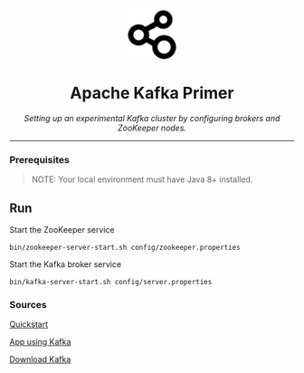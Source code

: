 <br />
<p align="center">
  <a href="">
    <img src=".logo.png" alt="Logo" width="90" height="90">
  </a>

  <h1 align="center">Apache Kafka Primer</h1>

  <p align="center"><i>Setting up an experimental Kafka cluster by configuring brokers and ZooKeeper nodes.</i>
  </p>
</p>

---

### Prerequisites

> NOTE: Your local environment must have Java 8+ installed.


## Run

Start the ZooKeeper service
```shell
bin/zookeeper-server-start.sh config/zookeeper.properties
```

Start the Kafka broker service
```shell
bin/kafka-server-start.sh config/server.properties
```


### Sources

[Quickstart](https://kafka.apache.org/quickstart)

[App using Kafka](https://openclassrooms.com/fr/courses/4451251-gerez-des-flux-de-donnees-temps-reel/4451526-creez-votre-premiere-application-avec-kafka)

[Download Kafka](https://www.apache.org/dyn/closer.cgi?path=/kafka/3.4.0/kafka_2.13-3.4.0.tgz)

